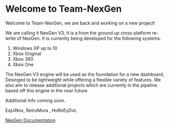 # Welcome to Team-NexGen

Welcome to Team-NexGen, we are back and working on a new project! 

We are calling it NexGen V3, It is a from the ground up cross platform re-write of NexGen. It is currently being developed for the following systems.

1) Windows XP up to 10
2) Xbox Original
3) Xbox 360
4) Xbox One

The NexGen V3 engine will be used as the foundation for a new dashboard, Desinged to be lightweight while offering a flexible variety of features.
We also aim to release additional projects which are currently in the pipeline based off this engine in the near future.

Additional Info coming soon.

EqUiNox, RetroMura , HoRnEyDvL

[NexGen Documentation](NexGen\Index.md)
